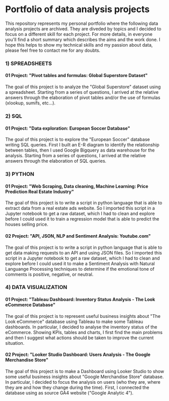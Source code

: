 # Portfolio of data analysis projects

This repository represents my personal portfolio where the following data analysis projects are archived. They are diveded by topics and  I decided to focus on a different skill for each project. For more details, in everyone you'll find a short summary which describes the aims and the work done. I hope this helps to show my technical skills and my passion about data, please feel free to contact me for any doubts.

### 1) SPREADSHEETS
####  01 Project: "Pivot tables and formulas: Global Superstore Dataset"

The goal of this project is to analyze the "Global Superstore" dataset using a spreadsheet. Starting from a series of questions, I arrived at the relative answers through the elaboration of pivot tables and/or the use of formulas (xlookup, sumifs, etc...).

### 2) SQL
####  01 Project: "Data exploration: European Soccer Database"

The goal of this project is to explore the "European Soccer" database writing SQL queries. First I built an E-R diagram to identify the relationship between tables, then I used Google Bigquery as data warehouse for the analysis. Starting from a series of questions, I arrived at the relative answers through the elaboration of SQL queries.

### 3) PYTHON
####  01 Project: "Web Scraping, Data cleaning, Machine Learning: Price Prediction Real Estate Industry"

The goal of this project is to write a script in python language that is able to extract data from a real estate ads website. So I imported this script in a Jupyter notebook to get a raw dataset, which I had to clean and explore before I could used it to train a regression model that is able to predict the houses selling price. 

####  02 Project: "API, JSON, NLP and Sentiment Analysis: Youtube.com"

The goal of this project is to write a script in python language that is able to get data making requests to an API and using JSON files. So I imported this script in a Jupyter notebook to get a raw dataset, which I had to clean and explore before I could used it to make a Sentiment Analysis with Natural Languange Processing techniques to determine if the emotional tone of comments is positive, negative, or neutral.

### 4) DATA VISUALIZATION
####  01 Project: "Tableau Dashboard: Inventory Status Analysis - The Look eCommerce Database"

The goal of this project is to represent useful business insights about "The Look eCommerce" database using Tableau to make some Tableau dashboards. In particular, I decided to analyse the inventory status of the eCommerce. Showing KPIs, tables and charts, I first find the main problems and then I suggest what actions should be taken to improve the current situation.

####  02 Project: "Looker Studio Dashboard: Users Analysis - The Google Merchandise Store"

The goal of this project is to make a Dashboard using Looker Studio to show some useful business insights about "Google Merchandise Store" database. In particular, I decided to focus the analysis on users (who they are, where they are and how they change during the time). First, I connected the database using as source GA4 website ("Google Analytic 4").













